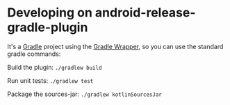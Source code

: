 # Developing on android-release-gradle-plugin

It's a [Gradle](https://docs.gradle.org/current/userguide/userguide.html) project using the [Gradle Wrapper](https://docs.gradle.org/current/userguide/gradle_wrapper.html), so you can use the standard gradle commands:

Build the plugin: `./gradlew build`

Run unit tests: `./gradlew test`

Package the sources-jar: `./gradlew kotlinSourcesJar`
